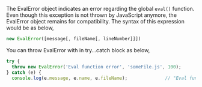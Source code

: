 
  The EvalError object indicates an error regarding the global `eval()` function. Even though this exception is not thrown by JavaScript anymore, the EvalError object remains for compatibility. The syntax of this expression would be as below,

  ```javascript
  new EvalError([message[, fileName[, lineNumber]]])
  ```

  You can throw EvalError with in try...catch block as below,

  ```javascript
  try {
    throw new EvalError('Eval function error', 'someFile.js', 100);
  } catch (e) {
    console.log(e.message, e.name, e.fileName);              // "Eval function error", "EvalError", "someFile.js"
  ```
